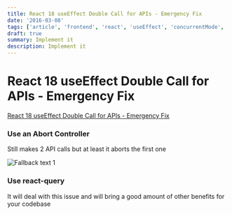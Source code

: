 ```yaml
---
title: React 18 useEffect Double Call for APIs - Emergency Fix
date: '2016-03-08'
tags: ['article', 'frontend', 'react', 'useEffect', 'concurrentMode', 'read', 'withResume']
draft: true
summary: Implement it
description: Implement it
---
```

# React 18 useEffect Double Call for APIs - Emergency Fix


[React 18 useEffect Double Call for APIs - Emergency Fix](https://javascript.plainenglish.io/react-18-useeffect-double-call-for-apis-emergency-fix-724b7ee6a646)

### Use an Abort Controller
Still makes 2 API calls but at least it aborts the first one

![Fallback text 1](/static/assets/pasted-image-20221008115541.png)


### Use react-query
It will deal with this issue and will bring a good amount of other benefits for your codebase


